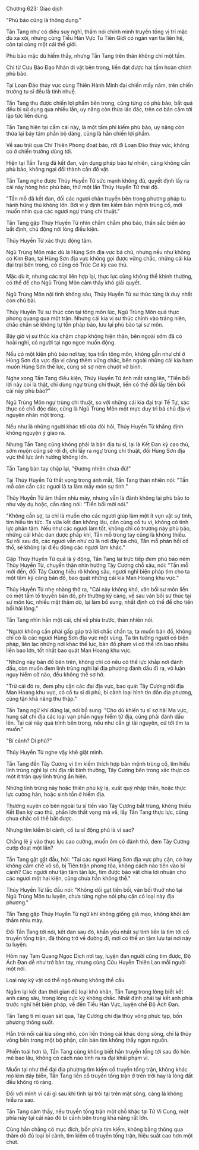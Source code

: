 




Chương 623: Giao dịch


"Phù bảo cũng là thông dụng."

Tần Tang như có điều suy nghĩ, thầm nói chính mình truyền tống vị trí mặc dù xa xôi, nhưng cùng Tiểu Hàn Vực Tu Tiên Giới có ngàn vạn tia liên hệ, còn tại cùng một cái thế giới.

Phù bảo mặc dù hiếm thấy, nhưng Tần Tang trên thân không chỉ một tấm.

Chỉ từ Cưu Bào Đạo Nhân di vật bên trong, liền đạt được hai tấm hoàn chỉnh phù bảo.

Tại Loạn Đảo thủy vực cùng Thiên Hành Minh đại chiến mấy năm, trên chiến trường tu sĩ đều là tinh nhuệ.

Tần Tang thu được chiến lợi phẩm bên trong, cũng từng có phù bảo, bất quá đều bị sử dụng qua nhiều lần, uy năng còn thừa lác đác, trên cơ bản cầm tới lập tức liền dùng.

Tần Tang hiện tại cầm cái này, là một tấm phi kiếm phù bảo, uy năng còn thừa lại bảy tám phần bộ dáng, cũng là hắn chiến lợi phẩm.

Về sau trải qua Chỉ Thiên Phong đoạt bảo, rời đi Loạn Đảo thủy vực, không có ở chiến trường dùng tới.

Hiện tại Tần Tang đã kết đan, vận dụng pháp bảo tự nhiên, càng không cần phù bảo, không ngại đổi thành cần đồ vật.

Tần Tang nghe được Thúy Huyền Tử sức mạnh không đủ, quyết định lấy ra cái này hỏng hóc phù bảo, thử một lần Thúy Huyền Tử thái độ.

"Tần mỗ đã kết đan, đối các ngươi chân truyền bên trong phương pháp tu hành hứng thú không lớn. Bởi vì ý định tìm kiếm bản mệnh trùng cổ, mới muốn nhìn qua các ngươi ngự trùng chi thuật."

Tần Tang gặp Thúy Huyền Tử nhìn chằm chằm phù bảo, thần sắc biến ảo bất định, chủ động nới lỏng điều kiện.

Thúy Huyền Tử xác thực động tâm.

Ngũ Trùng Môn mặc dù là Hùng Sơn địa vực bá chủ, nhưng nếu như không có Kim Đan, tại Hùng Sơn địa vực không gọi được vững chắc, những cái kia đại trại bên trong, có cũng có Trúc Cơ kỳ cao thủ.

Mặc dù ít, nhưng các trại liên hợp lại, thực lực cũng không thể khinh thường, có thể để cho Ngũ Trùng Môn cảm thấy khó giải quyết.

Ngũ Trùng Môn nội tình không sâu, Thúy Huyền Tử sư thúc từng là duy nhất con chủ bài.

Thúy Huyền Tử sư thúc còn tại tông môn lúc, Ngũ Trùng Môn quả thực phong quang qua một trận. Nhưng cái kia vị sư thúc chính vào tráng niên, chắc chắn sẽ không tự tổn pháp bảo, lưu lại phù bảo tại sư môn.

Bây giờ vị sư thúc kia chậm chạp không hiện thân, bên ngoài sớm đã có hoài nghi, có người tại ngo ngoe muốn động.

Nếu có một kiện phù bảo nơi tay, tọa trấn tông môn, không gần như chỉ ở Hùng Sơn địa vực địa vị càng thêm vững chắc, bên ngoài những cái kia ham muốn Hùng Sơn thế lực, cũng sẽ sợ ném chuột vỡ bình.

Nghe xong Tần Tang điều kiện, Thúy Huyền Tử ánh mắt sáng lên, "Tiền bối lời này coi là thật, chỉ dùng ngự trùng chi thuật, liền có thể đổi lấy tiền bối cái này phù bảo?"

Ngũ Trùng Môn ngự trùng chi thuật, so với những cái kia đại trại Tế Tự, xác thực có chỗ độc đáo, cũng là Ngũ Trùng Môn một mực duy trì bá chủ địa vị nguyên nhân một trong.

Nếu như là những người khác tới cửa đòi hỏi, Thúy Huyền Tử khẳng định không nguyện ý giao ra.

Nhưng Tần Tang cũng không phải là bản địa tu sĩ, lại là Kết Đan kỳ cao thủ, sớm muộn cũng sẽ rời đi, chỉ lấy ra ngự trùng chi thuật, đối Hùng Sơn địa vực thế lực ảnh hưởng không lớn.

Tần Tang bàn tay chập lại, "Đương nhiên chưa đủ!"

Tại Thúy Huyền Tử thất vọng trong ánh mắt, Tần Tang thản nhiên nói: "Tần mỗ còn cần các ngươi là ta làm mấy món sự tình."

Thúy Huyền Tử âm thầm nhíu mày, nhưng vẫn là đánh không lại phù bảo to như vậy dụ hoặc, cắn răng nói: "Tiền bối mời nói."

"Không cần sợ, ta chỉ là muốn cho các ngươi giúp làm một ít vụn vặt sự tình, tìm hiểu tin tức. Ta vừa kết đan không lâu, cần củng cố tu vi, không có tinh lực phân tâm. Nếu như các ngươi làm tốt, không chỉ có trương này phù bảo, những cái khác dan dược pháp khí, Tần mỗ trong tay cũng là không thiếu. Sự rồi sau đó, các ngươi vẫn như cũ là nơi đây bá chủ, Tần mỗ phản hồi cố thổ, sẽ không lại điều động các ngươi làm khác."

Gặp Thúy Huyền Tử quả là ý động, Tần Tang lại trực tiếp đem phù bảo ném Thúy Huyền Tử, chuyển thân nhìn hướng Tây Cương chỗ sâu, nói: "Tần mỗ mới đến, đối Tây Cương hiểu rõ không sâu, ngươi nghĩ biện pháp tìm cho ta một tấm kỹ càng bản đồ, bao quát những cái kia Man Hoang khu vực."

Thúy Huyền Tử nhẹ nhàng thở ra, "Cái này không khó, vãn bối sư môn liền có một tấm tổ truyền bản đồ, phi thường kỹ càng, về sau vãn bối sư thúc tại sư môn lúc, nhiều mặt thăm dò, lại làm bổ sung, nhất định có thể để cho tiền bối hài lòng."

Tần Tang nhìn hắn một cái, chỉ về phía trước, thản nhiên nói.

"Ngươi không cần phải gấp gáp trả lời chắc chắn ta, ta muốn bản đồ, không chỉ có là các ngươi Hùng Sơn địa vực một vùng. Ta tin tưởng ngươi có biện pháp, liên lạc những nơi khác thế lực, bản đồ phạm vi có thể lớn bao nhiêu liền bao lớn, tốt nhất bao quát Man Hoang khu vực.

"Những này bản đồ bên trên, không chỉ có nếu có thế lực khắp nơi đánh dấu, còn muốn đem linh trùng nghỉ lại địa phương đánh dấu đi ra, vô luận nguy hiểm cỡ nào, đều không thể sơ hở.

"Trừ cái đó ra, đem phụ cận các đại địa vực, bao quát Tây Cương nội địa Man Hoang khu vực, có cổ tu sĩ di phủ, bí cảnh loại hình tin đồn địa phương, cũng tận khả năng thu thập."

Tần Tang ngữ khí dừng lại, nói bổ sung: "Cho dù khiến tu sĩ sợ hãi Ma vực, hung sát chi địa các loại vạn phần nguy hiểm tử địa, cũng phải đánh dấu lên. Tại cái này quá trình bên trong, nếu như cần gì tài nguyên, cứ tới tìm ta muốn."

"Bí cảnh? Di phủ?"

Thúy Huyền Tử nghe vậy khẽ giật mình.

Tần Tang đến Tây Cương vì tìm kiếm thích hợp bản mệnh trùng cổ, tìm hiểu linh trùng nghỉ lại chi địa rất bình thường, Tây Cương bên trong xác thực có một ít trân quý linh trùng ẩn hiện.

Những linh trùng này hoặc thiên phú kỳ lạ, xuất quỷ nhập thần, hoặc thực lực cường hãn, hoặc sinh tồn ở hiểm địa.

Thường xuyên có bên ngoài tu sĩ tiến vào Tây Cương bắt trùng, không thiếu Kết Đan kỳ cao thủ, phần lớn thất vọng mà về, lấy Tần Tang thực lực, cũng chưa chắc có thể bắt được.

Nhưng tìm kiếm bí cảnh, cổ tu sĩ động phủ là vì sao?

Chẳng lẽ ỷ vào thực lực cao cường, muốn ôm cỏ đánh thỏ, đem Tây Cương cướp đoạt một lần?

Tần Tang gật gật đầu, hỏi: "Tại các ngươi Hùng Sơn địa vực phụ cận, có hay không cấm chế vô số, bị Tiên trận phong tỏa, không cách nào tiến vào bí cảnh? Các ngươi như tận tâm tận lực, tìm được bảo vật chia lợi nhuận cho các ngươi một hai kiện, cũng chưa hẳn không thể."

Thúy Huyền Tử lắc đầu nói: "Không dối gạt tiền bối, vãn bối thuở nhỏ tại Ngũ Trùng Môn tu luyện, chưa từng nghe nói phụ cận có loại này địa phương."

Tần Tang gặp Thúy Huyền Tử ngữ khí không giống giả mạo, không khỏi âm thầm nhíu mày.

Đối Tần Tang tới nói, kết đan sau đó, khẩn yếu nhất sự tình liền là tìm tới cổ truyền tống trận, đả thông trở về đường đi, mới có thể an tâm lưu tại nơi này tu luyện.

Hôm nay Tam Quang Ngọc Dịch nơi tay, luyện đan người cũng tìm được, Độ Ách Đan dễ như trở bàn tay, nhưng cùng Cửu Huyễn Thiên Lan mỗi người một nơi.

Loại này kỳ vật có thể ngộ nhưng không thể cầu.

Ngẫm lại kết đan thời gian đủ loại khó khăn, Tần Tang trong lòng biết kết anh càng sâu, trong lòng cực kỳ không chắc. Nhất định phải tại kết anh phía trước nghĩ hết biện pháp, về đến Tiểu Hàn Vực, luyện chế Độ Ách Đan.

Tần Tang tỉ mỉ quan sát qua, Tây Cương chi địa thủy võng phức tạp, bốn phương thông suốt.

Hắn trôi nổi cái kia sông nhỏ, còn liền thông cái khác dòng sông, chỉ là thủy võng bên trong một bộ phận, căn bản tìm không thấy ngọn nguồn.

Phiền toái hơn là, Tần Tang cũng không biết hắn truyền tống tới sau đó hôn mê bao lâu, không có cách nào tính ra ra đại khái phạm vi.

Muốn tại như thế đại địa phương tìm kiếm cổ truyền tống trận, không khác mò kim đáy biển, Tần Tang liền cổ truyền tống trận ở trên trời hay là lòng đất đều không rõ ràng.

Đối với mình vì cái gì sau khi tỉnh lại trôi tại trên mặt sông, càng là không hiểu ra sao.

Tần Tang cảm thấy, nếu truyền tống trận một chỗ khác tại Tử Vi Cung, một phía này tại cái nào đó bí cảnh bên trong khả năng rất lớn.

Cùng hắn chẳng có mục đích, bốn phía tìm kiếm, không bằng thông qua thăm dò đủ loại bí cảnh, tìm kiếm cổ truyền tống trận, hiệu suất cao hơn một chút.




